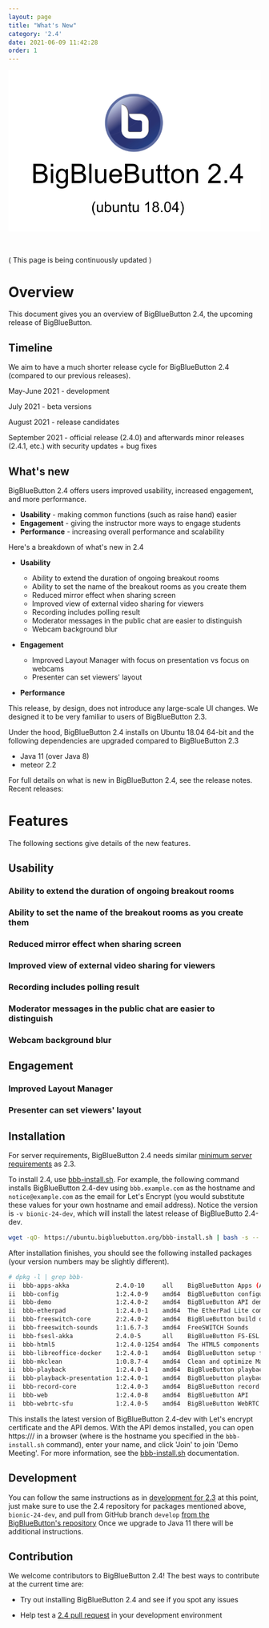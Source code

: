 ```yaml
---
layout: page
title: "What's New"
category: '2.4'
date: 2021-06-09 11:42:28
order: 1
---
```


<p align="center">
  <img src="/images/24-header.png"/>
</p><br>

( This page is being continuously updated )

# Overview

This document gives you an overview of BigBlueButton 2.4, the upcoming release of BigBlueButton.

## Timeline

We aim to have a much shorter release cycle for BigBlueButton 2.4 (compared to our previous releases).

May-June 2021 - development

July 2021 - beta versions

August 2021 - release candidates

September 2021 - official release (2.4.0) and afterwards minor releases (2.4.1, etc.) with security updates + bug fixes

## What's new

BigBlueButton 2.4 offers users improved usability, increased engagement, and more performance.

- **Usability** - making common functions (such as raise hand) easier
- **Engagement** - giving the instructor more ways to engage students
- **Performance** - increasing overall performance and scalability

Here's a breakdown of what's new in 2.4

- **Usability**

  - Ability to extend the duration of ongoing breakout rooms
  - Ability to set the name of the breakout rooms as you create them
  - Reduced mirror effect when sharing screen
  - Improved view of external video sharing for viewers
  - Recording includes polling result
  - Moderator messages in the public chat are easier to distinguish
  - Webcam background blur

- **Engagement**

  - Improved Layout Manager with focus on presentation vs focus on webcams
  - Presenter can set viewers' layout

- **Performance**

This release, by design, does not introduce any large-scale UI changes. We designed it to be very familiar to users of BigBlueButton 2.3.

Under the hood, BigBlueButton 2.4 installs on Ubuntu 18.04 64-bit and the following dependencies are upgraded compared to BigBlueButton 2.3

- Java 11 (over Java 8)
- meteor 2.2

For full details on what is new in BigBlueButton 2.4, see the release notes. Recent releases:

<!-- - [alpha-2](https://github.com/bigbluebutton/bigbluebutton/releases/tag/v2.4-alpha-2)
- [alpha-1](https://github.com/bigbluebutton/bigbluebutton/releases/tag/v2.4-alpha-1) -->

# Features

The following sections give details of the new features.

## Usability

### Ability to extend the duration of ongoing breakout rooms

### Ability to set the name of the breakout rooms as you create them

### Reduced mirror effect when sharing screen

### Improved view of external video sharing for viewers

### Recording includes polling result

### Moderator messages in the public chat are easier to distinguish

### Webcam background blur

## Engagement

### Improved Layout Manager

### Presenter can set viewers' layout

## Installation

For server requirements, BigBlueButton 2.4 needs similar [minimum server requirements](https://docs.bigbluebutton.org/2.3/install.html#minimum-server-requirements) as 2.3.

To install 2.4, use [bbb-install.sh](https://github.com/bigbluebutton/bbb-install). For example, the following command installs BigBlueButton 2.4-dev using `bbb.example.com` as the hostname and `notice@example.com` as the email for Let's Encrypt (you would substitute these values for your own hostname and email address). Notice the version is `-v bionic-24-dev`, which will install the latest release of BigBlueButto 2.4-dev.

```bash
wget -qO- https://ubuntu.bigbluebutton.org/bbb-install.sh | bash -s -- -v bionic-24-dev -s bbb.example.com -e notice@example.com  -a -w
```

After installation finishes, you should see the following installed packages (your version numbers may be slightly different).

```bash
# dpkg -l | grep bbb-
ii  bbb-apps-akka             2.4.0-10     all    BigBlueButton Apps (Akka)
ii  bbb-config                1:2.4.0-9    amd64  BigBlueButton configuration utilities
ii  bbb-demo                  1:2.4.0-2    amd64  BigBlueButton API demos
ii  bbb-etherpad              1:2.4.0-1    amd64  The EtherPad Lite components for BigBlueButton
ii  bbb-freeswitch-core       2:2.4.0-2    amd64  BigBlueButton build of FreeSWITCH
ii  bbb-freeswitch-sounds     1:1.6.7-3    amd64  FreeSWITCH Sounds
ii  bbb-fsesl-akka            2.4.0-5      all    BigBlueButton FS-ESL (Akka)
ii  bbb-html5                 1:2.4.0-1254 amd64  The HTML5 components for BigBlueButton
ii  bbb-libreoffice-docker    1:2.4.0-1    amd64  BigBlueButton setup for LibreOffice running in docker
ii  bbb-mkclean               1:0.8.7-4    amd64  Clean and optimize Matroska and WebM files
ii  bbb-playback              1:2.4.0-1    amd64  BigBlueButton playback
ii  bbb-playback-presentation 1:2.4.0-1    amd64  BigBluebutton playback of presentation
ii  bbb-record-core           1:2.4.0-3    amd64  BigBlueButton record and playback
ii  bbb-web                   1:2.4.0-8    amd64  BigBlueButton API
ii  bbb-webrtc-sfu            1:2.4.0-5    amd64  BigBlueButton WebRTC SFU
```

This installs the latest version of BigBlueButton 2.4-dev with Let's encrypt certificate and the API demos. With the API demos installed, you can open https://<hostname>/ in a browser (where <hostname> is the hostname you specified in the `bbb-install.sh` command), enter your name, and click 'Join' to join 'Demo Meeting'. For more information, see the [bbb-install.sh](https://github.com/bigbluebutton/bbb-install) documentation.

## Development

You can follow the same instructions as in [development for 2.3](/2.3/dev.html) at this point, just make sure to use the 2.4 repository for packages mentioned above, `bionic-24-dev`, and pull from GitHub branch `develop` [from the BigBlueButton's repository](https://github.com/bigbluebutton/bigbluebutton/branches)
Once we upgrade to Java 11 there will be additional instructions.

## Contribution

We welcome contributors to BigBlueButton 2.4!
The best ways to contribute at the current time are:

<!-- TODO - create a 2.4 project and copy over 2.3 locales - Help localize BigBlueButton 2.4 on [Transifex]() -->

- Try out installing BigBlueButton 2.4 and see if you spot any issues
<!-- TODO create a GitHub label for contributions-welcome and link here -->
- Help test a [2.4 pull request](https://github.com/bigbluebutton/bigbluebutton/pulls?q=is%3Aopen+is%3Apr+milestone%3A%22Release+2.4%22) in your development environment
